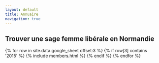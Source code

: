 ```yaml
---
layout: default
title: Annuaire
navigation: true
---
```


<div class="members" id="users">
  <h2>Trouver une sage femme libérale en Normandie</h2>
  <!-- <input class="search" placeholder="Trier">
  <button class="sort" data-sort="name">Trier par nom</button>
  <button class="sort" data-sort="activity">Trier par activité</button>
  <br>
  <br> -->
  <div class="members-list list">
    {% for row in site.data.google_sheet offset:3 %}
    {% if row[3] contains '2015' %}
      {% include members.html %}
      {% endif %}
    {% endfor %}
  </div>
</div>

